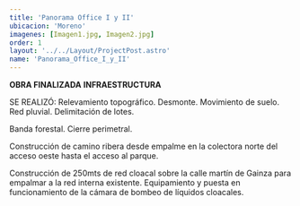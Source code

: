 ```yaml
---
title: 'Panorama Office I y II'
ubicacion: 'Moreno'
imagenes: [Imagen1.jpg, Imagen2.jpg]
order: 1
layout: '../../Layout/ProjectPost.astro'
name: 'Panorama_Office_I_y_II'
---
```


**OBRA FINALIZADA**
**INFRAESTRUCTURA**

SE REALIZÓ:
Relevamiento topográfico.
Desmonte.
Movimiento de suelo.
Red pluvial.
Delimitación de lotes.

Banda forestal.
Cierre perimetral.

Construcción de camino ribera desde empalme en la colectora norte del acceso oeste hasta el acceso al parque.

Construcción de 250mts de red cloacal sobre la calle martín de Gainza para empalmar a la red interna existente.
Equipamiento y puesta en funcionamiento de la cámara de bombeo de líquidos cloacales.
